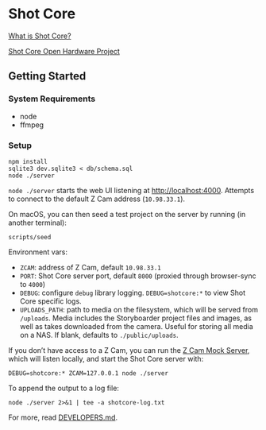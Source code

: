 # Shot Core

[What is Shot Core?](https://github.com/wonderunit/shot-core/wiki/What-is-Shot-Core%3F)

[Shot Core Open Hardware Project](https://github.com/mike-rankin/Shot-Core)

## Getting Started

### System Requirements

- node
- ffmpeg

### Setup

```
npm install
sqlite3 dev.sqlite3 < db/schema.sql
node ./server
```

`node ./server` starts the web UI listening at [http://localhost:4000](http://localhost:4000). Attempts to connect to the default Z Cam address (`10.98.33.1`).

On macOS, you can then seed a test project on the server by running (in another terminal):

```
scripts/seed
```

Environment vars:  
- `ZCAM`: address of Z Cam, default `10.98.33.1`  
- `PORT`: Shot Core server port, default `8000` (proxied through browser-sync to `4000`)  
- `DEBUG`: configure `debug` library logging. `DEBUG=shotcore:*` to view Shot Core specific logs.  
- `UPLOADS_PATH`: path to media on the filesystem, which will be served from `/uploads`. Media includes the Storyboarder project files and images, as well as takes downloaded from the camera. Useful for storing all media on a NAS. If blank, defaults to `./public/uploads`.

If you don’t have access to a Z Cam, you can run the [Z Cam Mock Server](./lib/zcam/mock-server/README.md), which will listen locally, and start the Shot Core server with:

```
DEBUG=shotcore:* ZCAM=127.0.0.1 node ./server
```

To append the output to a log file:

```
node ./server 2>&1 | tee -a shotcore-log.txt
```

For more, read [DEVELOPERS.md](DEVELOPERS.md).
